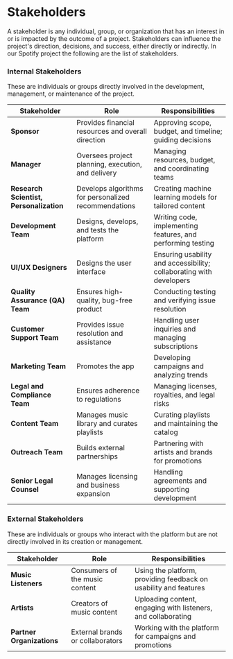 # Stakeholders

A stakeholder is any individual, group, or organization that has an interest in or is impacted by the outcome of a project. Stakeholders can influence the project's direction, decisions, and success, either directly or indirectly. In our Spotify project the following are the list of stakeholders.

### **Internal Stakeholders**  
These are individuals or groups directly involved in the development, management, or maintenance of the project.  

| **Stakeholder**               | **Role**                                              | **Responsibilities**                                             |  
|-------------------------------|------------------------------------------------------|------------------------------------------------------------------|  
| **Sponsor**                   | Provides financial resources and overall direction   | Approving scope, budget, and timeline; guiding decisions         |  
| **Manager**                   | Oversees project planning, execution, and delivery   | Managing resources, budget, and coordinating teams               |  
| **Research Scientist, Personalization** | Develops algorithms for personalized recommendations | Creating machine learning models for tailored content            |  
| **Development Team**          | Designs, develops, and tests the platform            | Writing code, implementing features, and performing testing      |  
| **UI/UX Designers**           | Designs the user interface                           | Ensuring usability and accessibility; collaborating with developers |  
| **Quality Assurance (QA) Team**| Ensures high-quality, bug-free product               | Conducting testing and verifying issue resolution                |  
| **Customer Support Team**     | Provides issue resolution and assistance             | Handling user inquiries and managing subscriptions               |  
| **Marketing Team**            | Promotes the app                                     | Developing campaigns and analyzing trends                        |  
| **Legal and Compliance Team** | Ensures adherence to regulations                     | Managing licenses, royalties, and legal risks                   |  
| **Content Team**              | Manages music library and curates playlists          | Curating playlists and maintaining the catalog                   |  
| **Outreach Team**             | Builds external partnerships                         | Partnering with artists and brands for promotions                |  
| **Senior Legal Counsel**      | Manages licensing and business expansion             | Handling agreements and supporting development                   |  

### **External Stakeholders**  
These are individuals or groups who interact with the platform but are not directly involved in its creation or management.  

| **Stakeholder**               | **Role**                                              | **Responsibilities**                                             |  
|-------------------------------|------------------------------------------------------|------------------------------------------------------------------|  
| **Music Listeners**           | Consumers of the music content                       | Using the platform, providing feedback on usability and features |  
| **Artists**                   | Creators of music content                            | Uploading content, engaging with listeners, and collaborating    |  
| **Partner Organizations**     | External brands or collaborators                     | Working with the platform for campaigns and promotions           |  
